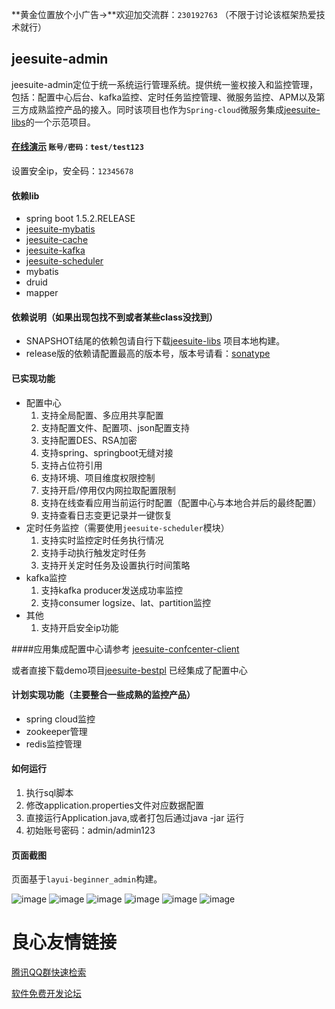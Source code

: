 **黄金位置放个小广告→**欢迎加交流群：`230192763` （不限于讨论该框架热爱技术就行）
## jeesuite-admin
jeesuite-admin定位于统一系统运行管理系统。提供统一鉴权接入和监控管理，包括：配置中心后台、kafka监控、定时任务监控管理、微服务监控、APM以及第三方成熟监控产品的接入。同时该项目也作为`Spring-cloud`微服务集成[jeesuite-libs](http://git.oschina.net/vakinge/jeesuite-libs)的一个示范项目。

####  [在线演示](http://47.93.239.14:7777/admin.html) `账号/密码：test/test123`
设置安全ip，安全码：`12345678`
#### 依赖lib
 - spring boot 1.5.2.RELEASE 
 - [jeesuite-mybatis](http://git.oschina.net/vakinge/jeesuite-libs/tree/master/jeesuite-mybatis)
 - [jeesuite-cache](http://git.oschina.net/vakinge/jeesuite-libs/tree/master/jeesuite-cache)
 - [jeesuite-kafka](http://git.oschina.net/vakinge/jeesuite-libs/tree/master/jeesuite-kafka)
 - [jeesuite-scheduler](http://git.oschina.net/vakinge/jeesuite-libs/tree/master/jeesuite-scheduler)
 - mybatis
 - druid
 - mapper
 
#### 依赖说明（如果出现包找不到或者某些class没找到）
- SNAPSHOT结尾的依赖包请自行下载[jeesuite-libs](http://git.oschina.net/vakinge/jeesuite-libs) 项目本地构建。
- release版的依赖请配置最高的版本号，版本号请看：[sonatype](https://oss.sonatype.org/content/repositories/releases/com/jeesuite/) 

#### 已实现功能
 - 配置中心
   1. 支持全局配置、多应用共享配置
   2. 支持配置文件、配置项、json配置支持
   3. 支持配置DES、RSA加密
   4. 支持spring、springboot无缝对接
   5. 支持占位符引用
   6. 支持环境、项目维度权限控制
   7. 支持开启/停用仅内网拉取配置限制
   8. 支持在线查看应用当前运行时配置（配置中心与本地合并后的最终配置）
   9. 支持查看日志变更记录并一键恢复
 - 定时任务监控（需要使用`jeesuite-scheduler`模块）
   1. 支持实时监控定时任务执行情况
   2. 支持手动执行触发定时任务
   3. 支持开关定时任务及设置执行时间策略
 - kafka监控
   1. 支持kafka producer发送成功率监控
   2. 支持consumer logsize、lat、partition监控
 - 其他
   1. 支持开启安全ip功能
 
 
####应用集成配置中心请参考
[jeesuite-confcenter-client](http://git.oschina.net/vakinge/jeesuite-libs/tree/master/jeesuite-confcenter-client)

或者直接下载demo项目[jeesuite-bestpl](http://git.oschina.net/vakinge/jeesuite-bestpl) 已经集成了配置中心


#### 计划实现功能（主要整合一些成熟的监控产品）
 - spring cloud监控
 - zookeeper管理
 - redis监控管理
 
 
#### 如何运行
 1. 执行sql脚本
 2. 修改application.properties文件对应数据配置
 3. 直接运行Application.java,或者打包后通过java -jar 运行
 4. 初始账号密码：admin/admin123

#### 页面截图
页面基于`layui-beginner_admin`构建。

![image](http://ojmezn0eq.bkt.clouddn.com/admin_profile.png)
![image](http://ojmezn0eq.bkt.clouddn.com/admin_config.png)
![image](http://ojmezn0eq.bkt.clouddn.com/admin_config_jm.png)
![image](http://ojmezn0eq.bkt.clouddn.com/admin_ms.png)
![image](http://ojmezn0eq.bkt.clouddn.com/admin_kafka.png)
![image](http://ojmezn0eq.bkt.clouddn.com/admin_sch.png)





 # 良心友情链接

[腾讯QQ群快速检索](http://u.720life.cn/s/8cf73f7c)

[软件免费开发论坛](http://u.720life.cn/s/bbb01dc0)